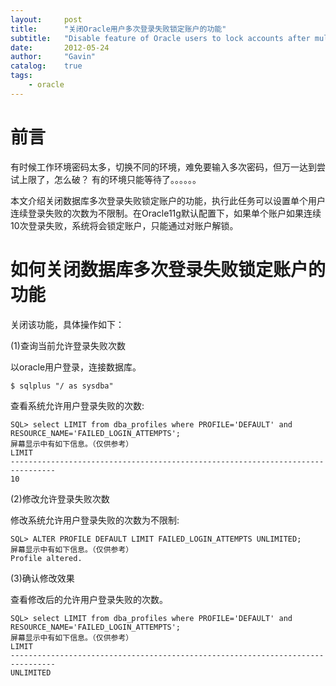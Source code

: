 ```yaml
---
layout:     post
title:      "关闭Oracle用户多次登录失败锁定账户的功能"
subtitle:   "Disable feature of Oracle users to lock accounts after multiple login failures"
date:       2012-05-24
author:     "Gavin"
catalog:    true
tags:
    - oracle
---
```



# 前言

有时候工作环境密码太多，切换不同的环境，难免要输入多次密码，但万一达到尝试上限了，怎么破？ 有的环境只能等待了。。。。。。

本文介绍关闭数据库多次登录失败锁定账户的功能，执行此任务可以设置单个用户连续登录失败的次数为不限制。在Oracle11g默认配置下，如果单个账户如果连续10次登录失败，系统将会锁定账户，只能通过对账户解锁。

# 如何关闭数据库多次登录失败锁定账户的功能 

关闭该功能，具体操作如下：

(1)查询当前允许登录失败次数

以oracle用户登录，连接数据库。

```
$ sqlplus "/ as sysdba"
```

查看系统允许用户登录失败的次数:

```
SQL> select LIMIT from dba_profiles where PROFILE='DEFAULT' and RESOURCE_NAME='FAILED_LOGIN_ATTEMPTS';
屏幕显示中有如下信息。（仅供参考）
LIMIT
--------------------------------------------------------------------------------
10
```

(2)修改允许登录失败次数

修改系统允许用户登录失败的次数为不限制:

```
SQL> ALTER PROFILE DEFAULT LIMIT FAILED_LOGIN_ATTEMPTS UNLIMITED;
屏幕显示中有如下信息。（仅供参考）
Profile altered.
```

(3)确认修改效果

查看修改后的允许用户登录失败的次数。

```
SQL> select LIMIT from dba_profiles where PROFILE='DEFAULT' and RESOURCE_NAME='FAILED_LOGIN_ATTEMPTS';
屏幕显示中有如下信息。（仅供参考）
LIMIT
--------------------------------------------------------------------------------
UNLIMITED
```
